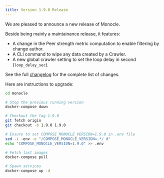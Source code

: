 ```yaml
---
title: Version 1.9.0 Release
---
```


We are pleased to announce a new release of Monocle.

Beside being mainly a maintainance release, it features:

- A change in the Peer strength metric computation to enable filtering by change author.
- A CLI command to wipe any data created by a Crawler.
- A new global crawler setting to set the loop delay in second (`loop_delay_sec`).

See the full [changelog](https://github.com/change-metrics/monocle/blob/1.9.0/CHANGELOG.md) for
the complete list of changes.

Here are instructions to upgrade:

```Bash
cd monocle

# Stop the previous running version
docker-compose down

# Checkout the tag 1.9.0
git fetch origin
git checkout -b 1.9.0 1.9.0

# Ensure to set COMPOSE_MONOCLE_VERSION=1.9.0 in .env file
sed -i .env -e "/COMPOSE_MONOCLE_VERSION=.*/ d"
echo "COMPOSE_MONOCLE_VERSION=1.9.0" >> .env

# Fetch last images
docker-compose pull

# Spawn services
docker-compose up -d
```
